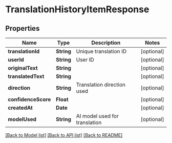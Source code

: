 # TranslationHistoryItemResponse

## Properties
Name | Type | Description | Notes
------------ | ------------- | ------------- | -------------
**translationId** | **String** | Unique translation ID | [optional]
**userId** | **String** | User ID | [optional]
**originalText** | **String** |  | [optional]
**translatedText** | **String** |  | [optional]
**direction** | **String** | Translation direction used | [optional]
**confidenceScore** | **Float** |  | [optional]
**createdAt** | **Date** |  | [optional]
**modelUsed** | **String** | AI model used for translation | [optional]

[[Back to Model list]](../README.md#documentation-for-models) [[Back to API list]](../README.md#documentation-for-api-endpoints) [[Back to README]](../README.md)
